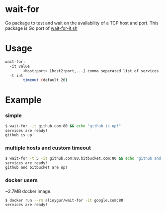 # wait-for

Go package to test and wait on the availability of a TCP host and port.
This package is Go port of [wait-for-it.sh](https://github.com/vishnubob/wait-for-it)

# Usage

```bash
wait-for:
  -it value
        <host:port> [host2:port,...] comma seperated list of services
  -t int
        timeout (default 20)
```

# Example


### simple
```bash
$ wait-for -it github.com:80 && echo "github is up!"
services are ready!
github is up!
```

### multiple hosts and custom timeout
```bash
$ wait-for -t 5 -it github.com:80,bitbucket.com:80 && echo "github and bitbucket are up!"
services are ready!
github and bitbucket are up!
```

### docker users
~2.7MB docker image.
```bash
$ docker run --rm alioygur/wait-for -it google.com:80
services are ready!
```
